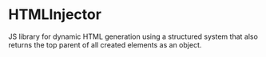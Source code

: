 # HTMLInjector
JS library for dynamic HTML generation using a structured system that also returns the top parent of all created elements as an object.
